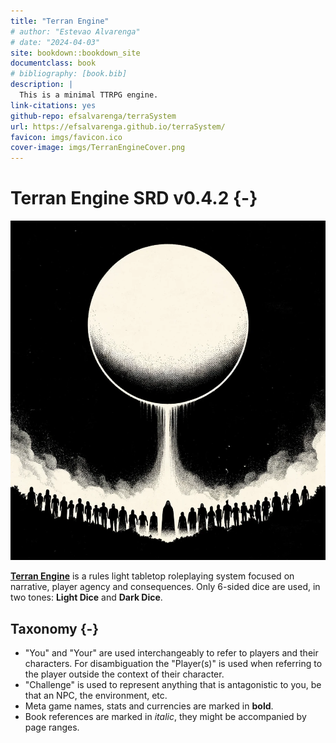```yaml
---
title: "Terran Engine"
# author: "Estevao Alvarenga"
# date: "2024-04-03"
site: bookdown::bookdown_site
documentclass: book
# bibliography: [book.bib]
description: |
  This is a minimal TTRPG engine.
link-citations: yes
github-repo: efsalvarenga/terraSystem
url: https://efsalvarenga.github.io/terraSystem/
favicon: imgs/favicon.ico
cover-image: imgs/TerranEngineCover.png
---
```


# Terran Engine SRD v0.4.2 {-}

![](imgs/TerranEngineCover.png)

[**Terran Engine**](https://efsalvarenga.github.io/terraSystem/) is a rules light tabletop roleplaying system focused on narrative, player agency and consequences. Only 6-sided dice are used, in two tones: **Light Dice** and **Dark Dice**.


## Taxonomy {-}

- "You" and "Your" are used interchangeably to refer to players and their characters. For disambiguation the "Player(s)" is used when referring to the player outside the context of their character.
- "Challenge" is used to represent anything that is antagonistic to you, be that an NPC, the environment, etc.
- Meta game names, stats and currencies are marked in **bold**.
- Book references are marked in *italic*, they might be accompanied by page ranges.
